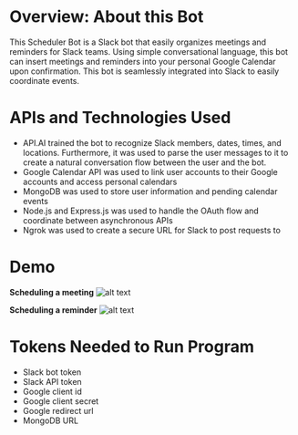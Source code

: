 # Overview: About this Bot
This Scheduler Bot is a Slack bot that easily organizes meetings and reminders for Slack teams. Using simple conversational language, this bot can insert meetings and reminders into your personal Google Calendar upon confirmation. This bot is seamlessly integrated into Slack to easily coordinate events. 

# APIs and Technologies Used
- API.AI trained the bot to recognize Slack members, dates, times, and locations. Furthermore, it was used to parse the user messages to it to create a natural conversation flow between the user and the bot.
- Google Calendar API was used to link user accounts to their Google accounts and access personal calendars
- MongoDB was used to store user information and pending calendar events
- Node.js and Express.js was used to handle the OAuth flow and coordinate between asynchronous APIs
- Ngrok was used to create a secure URL for Slack to post requests to

# Demo
**Scheduling a meeting**
![alt text](https://raw.githubusercontent.com/jchen53/SlackSchedulerBot/master/demo/Meetings.gif)

**Scheduling a reminder**
![alt text](https://raw.githubusercontent.com/jchen53/SlackSchedulerBot/master/demo/Reminders.gif)

# Tokens Needed to Run Program
- Slack bot token
- Slack API token
- Google client id
- Google client secret 
- Google redirect url
- MongoDB URL